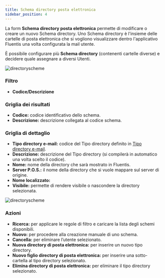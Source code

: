 ```yaml
---
title: Schema directory posta elettronica
sidebar_position: 4
---
```


La form **Schema directory posta elettronica** permette di modificare o creare un nuovo Schema directory. Uno Schema directory è l'insieme delle cartelle di posta elettronica che si vogliono visualizzare dentro l'applicativo Fluentis una volta configurata la mail utente.

È possibile configurare più **Schema directory** (contenenti cartelle diverse) e decidere quale assegnare a diversi Utenti.

![directoryscheme](/img/home/users/directoryscheme.png)

### Filtro
* **Codice/Descrizione**

### Griglia dei risultati
* **Codice:** codice identificativo dello schema.
* **Descrizione:**  descrizione collegata al codice schema.

### Griglia di dettaglio
* **Tipo directory e-mail:** codice del Tipo directory definito in [Tipo directory e-mail](email-dir-type).
* **Descrizione:** descrizione del Tipo directory (si compilerà in automatico una volta scelto il codice).
* **Nome:** nome della directory che sarà mostrato in Fluentis.
* **Server P.O.S.:** il nome della directory che si vuole mappare sul server di origine.
* **Nome localizzato:**
* **Visibile:** permette di rendere visibile o nascondere la directory selezionata.

![directoryscheme](/img/home/users/schema-dir.png)

### Azioni
* **Ricerca:** per applicare le regole di filtro e caricare la lista degli schemi disponibili.
* **Nuovo:** per procedere alla creazione manuale di uno schema. 
* **Cancella:** per eliminare l’utente selezionato.
* **Nuova directory di posta elettronica:** per inserire un nuovo tipo directory.
* **Nuovo figlio directory di posta elettronica:** per inserire una sotto-cartella al tipo directory selezionato.
* **Elimina directory di posta elettronica:**  per eliminare il tipo directory selezionato.
